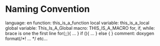Naming Convention
===========
language: en
function: this_is_a_function
local variable: this_is_a_local
global variable: This_Is_A_Global
macro: THIS_IS_A_MACRO
for, if, while: brace is one the first line
for(;;){
...
}
if (){
...
} else {
}
comment: doxygen format(/*! ... */
etc...

